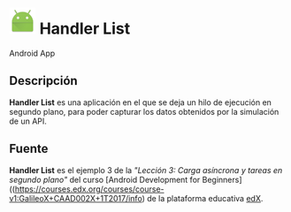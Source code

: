 # ![alt-text][logo] Handler List

Android App

## Descripción

**Handler List** es una aplicación en el que se deja un hilo de ejecución en segundo plano, para poder capturar los datos obtenidos por la simulación de un API.

## Fuente

**Handler List** es el ejemplo 3 de la _"Lección 3: Carga asíncrona y tareas en segundo plano"_ del curso [Android Development for Beginners]((https://courses.edx.org/courses/course-v1:GalileoX+CAAD002X+1T2017/info) de la plataforma educativa [edX](https://www.edx.org/).

[logo]: https://github.com/ShellCore/HandlerList/raw/master/app/src/main/res/mipmap-mdpi/ic_launcher.png "Handler List Logo"
